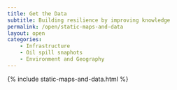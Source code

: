 ```yaml
---
title: Get the Data
subtitle: Building resilience by improving knowledge
permalink: /open/static-maps-and-data
layout: open
categories:
    - Infrastructure
    - Oil spill snaphots
    - Environment and Geography
---
```


{% include static-maps-and-data.html %}
